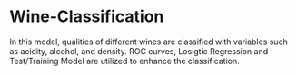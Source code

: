 # Wine-Classification
In this model, qualities of different wines are classified with variables such as acidity, alcohol, and density.  ROC curves, Losigtic Regression and Test/Training Model are utilized to enhance the classification.
